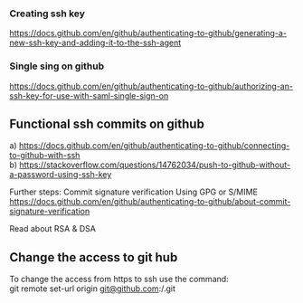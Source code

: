 ### Creating ssh key 
https://docs.github.com/en/github/authenticating-to-github/generating-a-new-ssh-key-and-adding-it-to-the-ssh-agent   
### Single sing on github

https://docs.github.com/en/github/authenticating-to-github/authorizing-an-ssh-key-for-use-with-saml-single-sign-on

## Functional ssh commits on github
a) https://docs.github.com/en/github/authenticating-to-github/connecting-to-github-with-ssh  
b) https://stackoverflow.com/questions/14762034/push-to-github-without-a-password-using-ssh-key  

Further steps: Commit signature verification Using GPG or S/MIME 
https://docs.github.com/en/github/authenticating-to-github/about-commit-signature-verification  

Read about RSA & DSA

## Change the access to git hub
To change the access from https to ssh use the command:  
git remote set-url origin git@github.com:<Username>/<Project>.git
